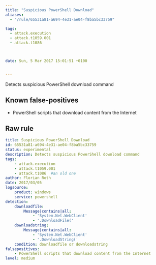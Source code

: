 ```yaml
---
title: "Suspicious PowerShell Download"
aliases:
  - "/rule/65531a81-a694-4e31-ae04-f8ba5bc33759"

tags:
  - attack.execution
  - attack.t1059.001
  - attack.t1086



date: Sun, 5 Mar 2017 15:01:51 +0100


---
```


Detects suspicious PowerShell download command

<!--more-->


## Known false-positives

* PowerShell scripts that download content from the Internet




## Raw rule
```yaml
title: Suspicious PowerShell Download
id: 65531a81-a694-4e31-ae04-f8ba5bc33759
status: experimental
description: Detects suspicious PowerShell download command
tags:
    - attack.execution
    - attack.t1059.001
    - attack.t1086  #an old one
author: Florian Roth
date: 2017/03/05
logsource:
    product: windows
    service: powershell
detection:
    downloadfile:
        Message|contains|all:
            - 'System.Net.WebClient'
            - '.DownloadFile('
    downloadstring:
        Message|contains|all:
            - 'System.Net.WebClient'
            - '.DownloadString('
    condition: downloadfile or downloadstring
falsepositives:
    - PowerShell scripts that download content from the Internet
level: medium

```
